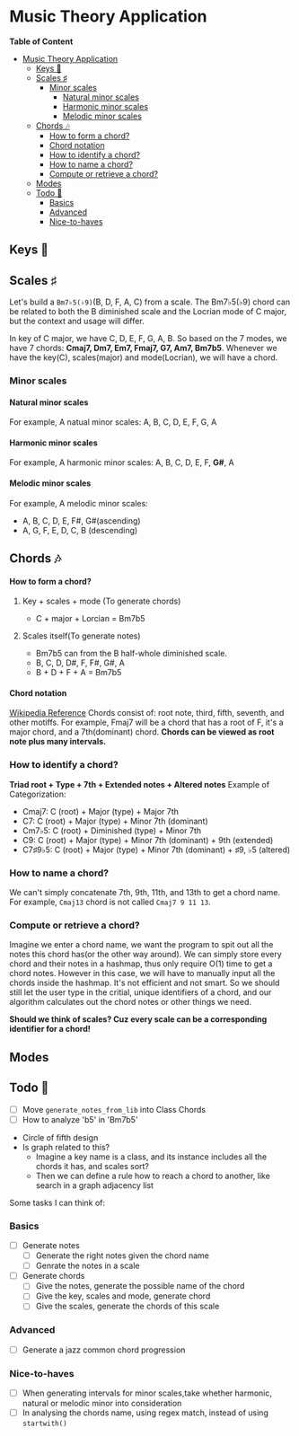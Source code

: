 # Music Theory Application
**Table of Content**
- [Music Theory Application](#music-theory-application)
  - [Keys 🎼](#keys-)
  - [Scales ♯](#scales-)
    - [Minor scales](#minor-scales)
      - [Natural minor scales](#natural-minor-scales)
      - [Harmonic minor scales](#harmonic-minor-scales)
      - [Melodic minor scales](#melodic-minor-scales)
  - [Chords 🎶](#chords-)
      - [How to form a chord?](#how-to-form-a-chord)
      - [Chord notation](#chord-notation)
    - [How to identify a chord?](#how-to-identify-a-chord)
    - [How to name a chord?](#how-to-name-a-chord)
    - [Compute or retrieve a chord?](#compute-or-retrieve-a-chord)
  - [Modes](#modes)
  - [Todo 🎯](#todo-)
    - [Basics](#basics)
    - [Advanced](#advanced)
    - [Nice-to-haves](#nice-to-haves)

## Keys 🎼

## Scales ♯
Let's build a `Bm7♭5(♭9)`(B, D, F, A, C) from a scale. The Bm7♭5(♭9) chord can be related to both the B diminished scale and the Locrian mode of C major, but the context and usage will differ.

In key of C major, we have C, D, E, F, G, A, B. So based on the 7 modes, we have 7 chords: **Cmaj7, Dm7, Em7, Fmaj7, G7, Am7, Bm7b5**. Whenever we have the key(C), scales(major) and mode(Locrian), we will have a chord.

### Minor scales
#### Natural minor scales
For example, A natual minor scales: A, B, C, D, E, F, G, A

#### Harmonic minor scales
For example, A harmonic minor scales: A, B, C, D, E, F, **G#**, A

#### Melodic minor scales
For example, A melodic minor scales: 
- A, B, C, D, E, F#, G#(ascending)
- A, G, F, E, D, C, B (descending)

## Chords 🎶
#### How to form a chord?
1. Key + scales + mode (To generate chords)
   - C + major + Lorcian = Bm7b5

2. Scales itself(To generate notes)
   - Bm7b5 can from the B half-whole diminished scale. 
   - B, C, D, D#, F, F#, G#, A
   - B + D + F + A = Bm7b5

#### Chord notation
[Wikipedia Reference](https://en.wikipedia.org/wiki/Chord_notation)
Chords consist of: root note, third, fifth, seventh, and other motiffs. For example, Fmaj7 will be a chord that has a root of F, it's a major chord, and a 7th(dominant) chord. **Chords can be viewed as root note plus many intervals.**

### How to identify a chord?
**Triad root + Type + 7th + Extended notes + Altered notes**
Example of Categorization:
- Cmaj7: C (root) + Major (type) + Major 7th
- C7: C (root) + Major (type) + Minor 7th (dominant)
- Cm7♭5: C (root) + Diminished (type) + Minor 7th
- C9: C (root) + Major (type) + Minor 7th (dominant) + 9th (extended)
- C7♯9♭5: C (root) + Major (type) + Minor 7th (dominant) + ♯9, ♭5 (altered)

### How to name a chord?
We can't simply concatenate 7th, 9th, 11th, and 13th to get a chord name. For example, `Cmaj13` chord is not called `Cmaj7 9 11 13`.

### Compute or retrieve a chord?
Imagine we enter a chord name, we want the program to spit out all the notes this chord has(or the other way around). We can simply store every chord and their notes in a hashmap, thus only require O(1) time to get a chord notes. However in this case, we will have to manually input all the chords inside the hashmap. It's not efficient and not smart. So we should still let the user type in the critial, unique identifiers of a chord, and our algorithm calculates out the chord notes or other things we need. 

**Should we think of scales? Cuz every scale can be a corresponding identifier for a chord!**

## Modes 


## Todo 🎯
- [ ] Move `generate_notes_from_lib` into Class Chords
- [ ] How to analyze 'b5' in 'Bm7b5'

- Circle of fifth design
- Is graph related to this?
  - Imagine a key name is a class, and its instance includes all the chords it has, and scales sort?
  - Then we can define a rule how to reach a chord to another, like search in a graph adjacency list

Some tasks I can think of:
### Basics
- [ ] Generate notes
  - [ ] Generate the right notes given the chord name
  - [ ] Genrate the notes in a scale

- [ ] Generate chords
  - [ ] Give the notes, generate the possible name of the chord
  - [ ] Give the key, scales and mode, generate chord
  - [ ] Give the scales, generate the chords of this scale

### Advanced
- [ ] Generate a jazz common chord progression


### Nice-to-haves
- [ ] When generating intervals for minor scales,take whether harmonic, natural or melodic minor into consideration
- [ ] In analysing the chords name, using regex match, instead of using `startwith()`